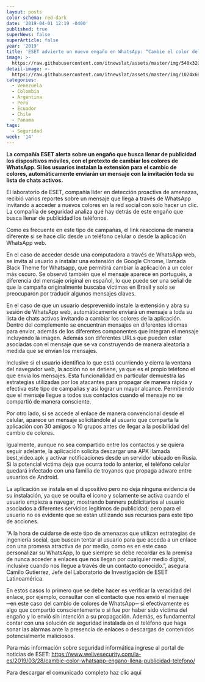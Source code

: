 ```yaml
---
layout: posts
color-schema: red-dark
date: '2019-04-01 12:19 -0400'
published: true
superNews: false
superArticle: false
year: '2019'
title: 'ESET advierte un nuevo engaño en WhatsApp: “Cambie el color del WhatsApp”'
image: >-
  https://raw.githubusercontent.com/itnewslat/assets/master/img/540x320/whatsapp-p.jpg
detail-image: >-
  https://raw.githubusercontent.com/itnewslat/assets/master/img/1024x680/whatsapp-g.jpg
categories:
  - Venezuela
  - Colombia
  - Argentina
  - Perú
  - Ecuador
  - Chile
  - Panama
tags:
  - Seguridad
week: '14'
---
```

**La compañía ESET alerta sobre un engaño que busca llenar de publicidad los dispositivos móviles, con el pretexto de cambiar los colores de WhatsApp. Si los usuarios instalan la extensión para el cambio de colores, automáticamente enviarán un mensaje con la invitación toda su lista de chats activos.** 

El laboratorio de ESET, compañía líder en detección proactiva de amenazas, recibió varios reportes sobre un mensaje que llega a través de WhatsApp invitando a acceder a nuevos colores en la red social con solo hacer un clic. La compañía de seguridad analiza qué hay detrás de este engaño que busca llenar de publicidad los teléfonos. 
 
Como es frecuente en este tipo de campañas, el link reacciona de manera diferente si se hace clic desde un teléfono celular o desde la aplicación WhatsApp web.

En el caso de acceder desde una computadora a través de WhatsApp web, se invita al usuario a instalar una extensión de Google Chrome, llamada Black Theme for Whatsapp, que permitirá cambiar la aplicación a un color más oscuro. Se observó también que el mensaje aparece en portugués, a diferencia del mensaje original en español, lo que puede ser una señal de que la campaña originalmente buscaba víctimas en Brasil y solo se preocuparon por traducir algunos mensajes claves.

En el caso de que un usuario desprevenido instale la extensión y abra su sesión de WhatsApp web, automáticamente enviará un mensaje a toda su lista de chats activos invitando a cambiar los colores de la aplicación. Dentro del complemento se encuentran mensajes en diferentes idiomas para enviar, además de los diferentes componentes que integran el mensaje incluyendo la imagen. Además son diferentes URLs que pueden estar asociadas con el mensaje que se va construyendo de manera aleatoria a medida que se envían los mensajes.

Inclusive si el usuario identifica lo que está ocurriendo y cierra la ventana del navegador web, la acción no se detiene, ya que es el propio teléfono el que envía los mensajes. Esta funcionalidad en particular demuestra las estrategias utilizadas por los atacantes para propagar de manera rápida y efectiva este tipo de campañas y así lograr un mayor alcance. Permitiendo que el mensaje llegue a todos sus contactos cuando el mensaje no se compartió de manera consciente.

Por otro lado, si se accede al enlace de manera convencional desde el celular, aparece un mensaje solicitándole al usuario que comparta la aplicación con 30 amigos o 10 grupos antes de llegar a la posibilidad del cambio de colores.

Igualmente, aunque no sea compartido entre los contactos y se quiera seguir adelante, la aplicación solicita descargar una APK llamada best_video.apk y activar notificaciones desde un servidor ubicado en Rusia. Si la potencial victima deja que ocurra todo lo anterior, el teléfono celular quedará infectado con una familia de troyanos que propaga adware entre usuarios de Android.

La aplicación se instala en el dispositivo pero no deja ninguna evidencia de su instalación, ya que se oculta el icono y solamente se activa cuando el usuario empieza a navegar, mostrando banners publicitarios al usuario asociados a diferentes servicios legítimos de publicidad; pero para el usuario no es evidente que se están utilizando sus recursos para este tipo de acciones.

“A la hora de cuidarse de este tipo de amenazas que utilizan estrategias de ingeniería social, que buscan tentar al usuario para que acceda a un enlace con una promesa atractiva de por medio, como es en este caso personalizar su WhatsApp, lo que siempre se debe recordar es la premisa de nunca acceder a enlaces que nos llegan por cualquier medio digital, inclusive cuando nos llegue a través de un contacto conocido.”, asegura Camilo Gutierrez, Jefe del Laboratorio de Investigación de ESET Latinoamérica.

En estos casos lo primero que se debe hacer es verificar la veracidad del enlace, por ejemplo, consultar con el contacto que nos envió el mensaje ─en este caso del cambio de colores de WhatsApp─ si efectivamente es algo que compartió conscientemente o si fue por haber sido víctima del engaño y lo envió sin intención a su propagación. Además, es fundamental contar con una solución de seguridad instalada en el teléfono que haga sonar las alarmas ante la presencia de enlaces o descargas de contenidos potencialmente maliciosos.
 
Para más información sobre seguridad informática ingrese al portal de noticias de ESET: https://www.welivesecurity.com/la-es/2019/03/28/cambie-color-whatsapp-engano-llena-publicidad-telefono/
 
Para descargar el comunicado completo haz clic aquí